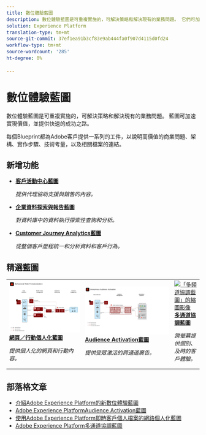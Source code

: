 ```yaml
---
title: 數位體驗藍圖
description: 數位體驗藍圖是可重複實施的，可解決策略和解決現有的業務問題。 它們可加速實現價值，並提供快速的成功途徑。
solution: Experience Platform
translation-type: tm+mt
source-git-commit: 37ef1ea91b3cf83e9ab444fa0f907d4115d0fd24
workflow-type: tm+mt
source-wordcount: '285'
ht-degree: 0%

---
```



# 數位體驗藍圖

數位體驗藍圖是可重複實施的，可解決策略和解決現有的業務問題。 藍圖可加速實現價值，並提供快速的成功之路。

每個Blueprint都為Adobe客戶提供一系列的工件，以說明高價值的商業問題、架構、實作步驟、技術考量，以及相關檔案的連結。

## 新增功能

* **[客戶活動中心藍圖](/help/blueprints/customer-activity-hub/overview.md)**

   *提供代理協助支援與銷售的內容。*
* **[企業資料探索與報告藍圖](/help/blueprints/data-exploration/overview.md)**

   *對資料庫中的資料執行探索性查詢和分析。*
* **[Customer Journey Analytics藍圖](/help/blueprints/customer-journey-analytics/overview.md)**

   *從整個客戶歷程統一和分析資料和客戶行為&#x200B;。*

## 精選藍圖

<table style="table-layout:fixed">
<tr>
  <td>
    <a href="https://experienceleague.adobe.com/docs/blueprints-learn/architecture/web-personalization/overview.html"><img alt="「網頁個人化」藍圖的縮圖影像" src="web-personalization/assets/personalization.svg" /></a>
    <div><a href="https://experienceleague.adobe.com/docs/blueprints-learn/architecture/web-personalization/overview.html"><strong>網頁／行動個人化藍圖</strong></a></div>
    <p><em>提供個人化的網頁和行動內容。</em></p>
  </td>
  <td>
    <a href="https://experienceleague.adobe.com/docs/blueprints-learn/architecture/audience-activation/overview.html"><img alt="「Audience Activation」藍圖的縮圖影像" src="audience-activation/assets/aam.svg" /></a>
    <div><a href="https://experienceleague.adobe.com/docs/blueprints-learn/architecture/audience-activation/overview.html"><strong>Audience Activation藍圖</strong></a></div>
    <p><em>提供受眾激活的跨通道廣告。</em></p>
  </td>
  <td>
    <a href="https://experienceleague.adobe.com/docs/blueprints-learn/architecture/multi-channel-message-orchestration/overview.html"><img alt="「多頻道協調藍圖」的縮圖影像" src="multi-channel-message-orchestration/assets/aepbatch.svg" /></a>
    <div><a href="https://experienceleague.adobe.com/docs/blueprints-learn/architecture/multi-channel-message-orchestration/overview.html"><strong>多通道協調藍圖</strong></a></div>
    <p><em>跨螢幕提供個別、及時的客戶體驗。</em></p>
  </td>
</tr>
</table>


## 部落格文章

* [介紹Adobe Experience Platform的新數位體驗藍圖](https://medium.com/adobetech/introducing-adobe-experience-platforms-new-digital-experience-blueprints-93a6b5f5da7c)
* [Adobe Experience PlatformAudience Activation藍圖](https://medium.com/adobetech/a-blueprint-for-audience-activation-in-adobe-experience-platform-b2b30fae90fd)
* [使用Adobe Experience Platform即時客戶個人檔案的網路個人化藍圖](https://medium.com/adobetech/blueprint-for-web-personalization-using-adobe-experience-platform-real-time-customer-profile-fef2ce7a4b2f)
* [Adobe Experience Platform多通道協調藍圖](https://medium.com/adobetech/blueprint-for-multi-channel-orchestration-in-adobe-experience-platform-c68317e94184)
